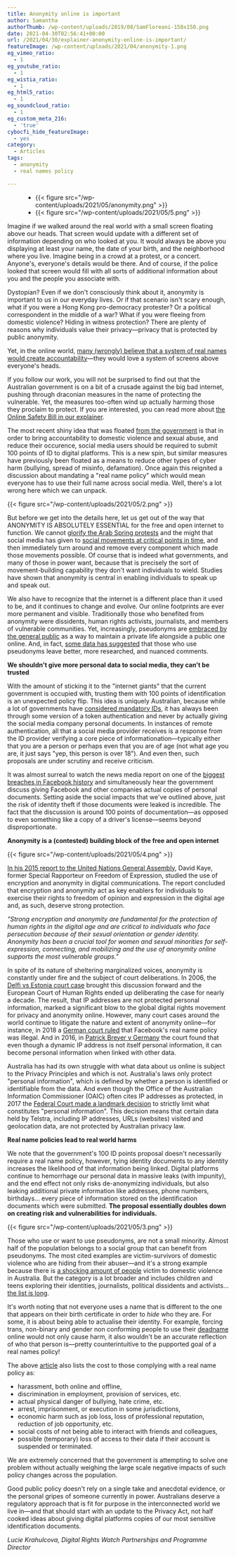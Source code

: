 ```yaml
---
title: Anonymity online is important
author: Samantha
authorThumb: /wp-content/uploads/2019/08/SamFloreani-150x150.png
date: 2021-04-30T02:56:41+00:00
url: /2021/04/30/explainer-anonymity-online-is-important/
featureImage: /wp-content/uploads/2021/04/anonymity-1.png
eg_vimeo_ratio:
  - 1
eg_youtube_ratio:
  - 1
eg_wistia_ratio:
  - 1
eg_html5_ratio:
  - 1
eg_soundcloud_ratio:
  - 1
eg_custom_meta_216:
  - 'true'
cybocfi_hide_featureImage:
  - yes
category:
  - Articles
tags:
  - anonymity
  - real names policy

---
```

<figure class="wp-block-gallery columns-2 is-cropped wp-block-gallery-12 is-layout-flex wp-block-gallery-is-layout-flex">

<ul class="blocks-gallery-grid">
  <li class="blocks-gallery-item">
{{< figure src="/wp-content/uploads/2021/05/anonymity.png" >}}
  </li>
  <li class="blocks-gallery-item">
{{< figure src="/wp-content/uploads/2021/05/5.png" >}}
  </li>
</ul></figure>

Imagine if we walked around the real world with a small screen floating above our heads. That screen would update with a different set of information depending on who looked at you. It would always be above you displaying at least your name, the date of your birth, and the neighborhood where you live. Imagine being in a crowd at a protest, or a concert. Anyone's, everyone's details would be there. And of course, if the police looked that screen would fill with all sorts of additional information about you and the people you associate with.

Dystopian? Even if we don't consciously think about it, anonymity is important to us in our everyday lives. Or if that scenario isn't scary enough, what if you were a Hong Kong pro-democracy protester? Or a political correspondent in the middle of a war? What if you were fleeing from domestic violence? Hiding in witness protection? There are plenty of reasons why individuals value their privacy—privacy that is protected by public anonymity.

Yet, in the online world, [many (wrongly) believe that a system of real names would create accountability][1]—they would love a system of screens above everyone's heads.

If you follow our work, you will not be surprised to find out that the Australian government is on a bit of a crusade against the big bad internet, pushing through draconian measures in the name of protecting the vulnerable. Yet, the measures too-often wind up actually harming those they proclaim to protect. If you are interested, you can read more about [the Online Safety Bill in our explainer][2].

The most recent shiny idea that was floated [from the government][3] is that in order to bring accountability to domestic violence and sexual abuse, and reduce their occurence, social media users should be required to submit 100 points of ID to digital platforms. This is a new spin, but similar measures have previously been floated as a means to reduce other types of cyber harm (bullying, spread of misinfo, defamation). Once again this reignited a discussion about mandating a "real name policy" which would mean everyone has to use their full name across social media. Well, there's a lot wrong here which we can unpack.

<div class="wp-block-image">
{{< figure src="/wp-content/uploads/2021/05/2.png" >}}
</div>

But before we get into the details here, let us get out of the way that ANONYMITY IS ABSOLUTELY ESSENTIAL for the free and open internet to function. We cannot [glorify the Arab Spring protests][4] and the might that social media has given to [social movements at critical points in time][5], and then immediately turn around and remove every component which made those movements possible. Of course that is indeed what governments, and many of those in power want, because that is precisely the sort of movement-building capability they don't want individuals to wield. Studies have shown that anonymity is central in enabling individuals to speak up and speak out.

We also have to recognize that the internet is a different place than it used to be, and it continues to change and evolve. Our online footprints are ever more permanent and visible. Traditionally those who benefited from anonymity were dissidents, human rights activists, journalists, and members of vulnerable communities. Yet, increasingly, pseudonyms are [embraced by the general public][6] as a way to maintain a private life alongside a public one online. And, in fact, [some data has suggested][7] that those who use pseudonyms leave better, more researched, and nuanced comments.

**We shouldn't give more personal data to social media, they can't be trusted**

With the amount of sticking it to the "internet giants" that the current government is occupied with, trusting them with 100 points of identification is an unexpected policy flip. This idea is uniquely Australian, because while a lot of governments have [considered mandatory IDs][8], it has always been through some version of a token authentication and never by actually giving the social media company personal documents. In instances of remote authentication, all that a social media provider receives is a response from the ID provider verifying a core piece of informationation—typically either that you are a person or perhaps even that you are of age (not what age you are, it just says "yep, this person is over 18"). And even then, such proposals are under scrutiny and receive criticism.

It was almost surreal to watch the news media report on one of the [biggest breaches in Facebook history][9] and simultaneously hear the government discuss giving Facebook and other companies actual copies of personal documents. Setting aside the social impacts that we've outlined above, just the risk of identity theft if those documents were leaked is incredible. The fact that the discussion is around 100 points of documentation—as opposed to even something like a copy of a driver's license—seems beyond disproportionate.

**Anonymity is a (contested) building block of the free and open internet**

<div class="wp-block-image">
{{< figure src="/wp-content/uploads/2021/05/4.png" >}}
</div>

[In his 2015 report to the United Nations General Assembly][10], David Kaye, former Special Rapporteur on Freedom of Expression, studied the use of encryption and anonymity in digital communications. The report concluded that encryption and anonymity act as key enablers for individuals to exercise their rights to freedom of opinion and expression in the digital age and, as such, deserve strong protection.

_"Strong encryption and anonymity are fundamental for the protection of human rights in the digital age and are critical to individuals who face persecution because of their sexual orientation or gender identity. Anonymity has been a crucial tool for women and sexual minorities for self-expression, connecting, and mobilizing and the use of anonymity online supports the most vulnerable groups."_

In spite of its nature of sheltering marginalized voices, anonymity is constantly under fire and the subject of court deliberations. In 2006, the [Delfi vs Estonia court case][11] brought this discussion forward and the European Court of Human Rights ended up deliberating the case for nearly a decade. The result, that IP addresses are not protected personal information, marked a significant blow to the global digital rights movement for privacy and anonymity online. However, many court cases around the world continue to litigate the nature and extent of anonymity online—for instance, in 2018 a [German court ruled][12] that Facebook's real name policy was illegal. And in 2016, in [Patrick Breyer v Germany][13] the court found that even though a dynamic IP address is not itself personal information, it can become personal information when linked with other data.

Australia has had its own struggle with what data about us online is subject to the Privacy Principles and which is not. Australia's laws only protect "personal information", which is defined by whether a person is identified or identifiable from the data. And even though the Office of the Australian Information Commissioner (OAIC) often cites IP addresses as protected, in 2017 the [Federal Court made a landmark decision][14] to strictly limit what constitutes "personal information". This decision means that certain data held by Telstra, including IP addresses, URLs (websites) visited and geolocation data, are not protected by Australian privacy law.

**Real name policies lead to real world harms**

We note that the government's 100 ID points proposal doesn't necessarily require a real name policy, however, tying identity documents to any identity increases the likelihood of that information being linked. Digital platforms continue to hemorrhage our personal data in massive leaks (with impunity), and the end effect not only risks de-anonymizing individuals, but also leaking additional private information like addresses, phone numbers, birthdays… every piece of information stored on the identification documents which were submitted. **The proposal essentially doubles down on creating risk and vulnerabilities for individuals.**

<div class="wp-block-image">
{{< figure src="/wp-content/uploads/2021/05/3.png" >}}
</div>

Those who use or want to use pseudonyms, are not a small minority. Almost half of the population belongs to a social group that can benefit from pseudonyms. The most cited examples are victim-survivors of domestic violence who are hiding from their abuser—and it's a strong example because there is [a shocking amount of people][15] victim to domestic violence in Australia. But the category is a lot broader and includes children and teens exploring their identities, journalists, political dissidents and activists… [the list is long][16].

It's worth noting that not everyone uses a name that is different to the one that appears on their birth certificate in order to _hide_ who they are. For some, it is about being able to actualise their identity. For example, forcing trans, non-binary and gender non conforming people to use their [deadname][17] online would not only cause harm, it also wouldn't be an accurate reflection of who that person is—pretty counterintuitive to the pupported goal of a real names policy!

The above [article][16] also lists the cost to those complying with a real name policy as:

  * harassment, both online and offline,
  * discrimination in employment, provision of services, etc.
  * actual physical danger of bullying, hate crime, etc.
  * arrest, imprisonment, or execution in some jurisdictions,
  * economic harm such as job loss, loss of professional reputation, reduction of job opportunity, etc.
  * social costs of not being able to interact with friends and colleagues,
  * possible (temporary) loss of access to their data if their account is suspended or terminated.

We are extremely concerned that the government is attempting to solve one problem without actually weighing the large scale negative impacts of such policy changes across the population.

Good public policy doesn't rely on a single take and anecdotal evidence, or the personal gripes of someone currently in power. Australians deserve a regulatory approach that is fit for purpose in the interconnected world we live in—and that should start with an update to the Privacy Act, not half cooked ideas about giving digital platforms copies of our most sensitive identification documents.

_Lucie Krahulcova, Digital Rights Watch Partnerships and Programme Director_

 [1]: https://nakedsecurity.sophos.com/2017/01/05/using-real-names-online-leads-to-discrimination-and-harrassment/
 [2]: https://digitalrightswatch.org.au/2021/02/11/explainer-the-online-safety-bill/
 [3]: https://parlinfo.aph.gov.au/parlInfo/download/committees/reportrep/024577/toc_pdf/Inquiryintofamily,domesticandsexualviolence.pdf;fileType=application%2Fpdf
 [4]: https://www.aph.gov.au/About_Parliament/Parliamentary_Departments/Parliamentary_Library/pubs/BN/2012-2013/SyrianUprising#_Toc329938378
 [5]: https://www.bbc.com/news/world-us-canada-53273381
 [6]: https://www.bbc.com/worklife/article/20171103-the-changing-perks-of-a-pseudonym
 [7]: https://venturebeat.com/2012/01/15/pseudonyms-vs-real-names/
 [8]: https://www.eff.org/deeplinks/2010/07/real-id-online-new-federal-online-identity-plan
 [9]: https://www.npr.org/2021/04/09/986005820/after-data-breach-exposes-530-million-facebook-says-it-will-not-notify-users
 [10]: https://www.undocs.org/A/HRC/29/32
 [11]: https://www.accessnow.org/delfi-as-v-estonia-a-blow-to-free-expression-online/
 [12]: https://www.theverge.com/2018/2/12/17005746/facebook-real-name-policy-illegal-german-court-rules
 [13]: http://germanitlaw.com/patrick-breyer-v-federal-republic-of-germany-dynamic-ip-addresses-personal-data-and-is-german-data-protection-law-too-restrictive/
 [14]: https://www.itnews.com.au/news/landmark-australian-ruling-on-what-counts-as-personal-information-448049
 [15]: https://www.aihw.gov.au/reports/domestic-violence/family-domestic-sexual-violence-in-australia-2018/summary
 [16]: https://geekfeminism.wikia.org/wiki/Who_is_harmed_by_a_%22Real_Names%22_policy%3F
 [17]: https://www.healthline.com/health/transgender/deadnaming#government--issued-ids
